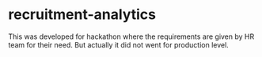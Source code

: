 # recruitment-analytics
This was developed for hackathon where the requirements are given by HR team for their need. But actually it did not went for production level. 
